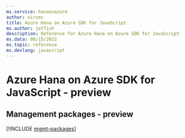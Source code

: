 ```yaml
---
ms.service: hanaonazure
author: xirzec
title: Azure Hana on Azure SDK for JavaScript
ms.author: jeffish
description: Reference for Azure Hana on Azure SDK for JavaScript
ms.data: 08/15/2022
ms.topic: reference
ms.devlang: javascript
---
```

# Azure Hana on Azure SDK for JavaScript - preview

## Management packages - preview
[!INCLUDE [mgmt-packages](hana-on-azure-mgmt-index.md)]